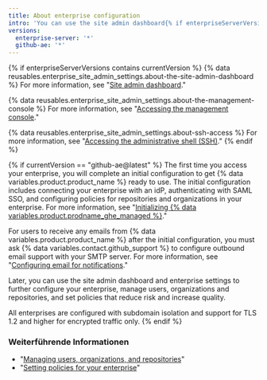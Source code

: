 ```yaml
---
title: About enterprise configuration
intro: 'You can use the site admin dashboard{% if enterpriseServerVersions contains currentVersion %}, {% data variables.enterprise.management_console %}, and administrative shell (SSH) {% elsif currentVersion == "github-ae@latest" %} and enterprise settings or contact support{% endif %} to manage your enterprise.'
versions:
  enterprise-server: '*'
  github-ae: '*'
---
```


{% if enterpriseServerVersions contains currentVersion %}
{% data reusables.enterprise_site_admin_settings.about-the-site-admin-dashboard %} For more information, see "[Site admin dashboard](/admin/configuration/site-admin-dashboard)."

{% data reusables.enterprise_site_admin_settings.about-the-management-console %} For more information, see "[Accessing the management console](/admin/configuration/accessing-the-management-console)."

{% data reusables.enterprise_site_admin_settings.about-ssh-access %} For more information, see "[Accessing the administrative shell (SSH)](/admin/configuration/accessing-the-administrative-shell-ssh)."
{% endif %}

{% if currentVersion == "github-ae@latest" %}
The first time you access your enterprise, you will complete an initial configuration to get
{% data variables.product.product_name %} ready to use. The initial configuration includes connecting your enterprise with an idP, authenticating with SAML SSO, and configuring policies for repositories and organizations in your enterprise. For more information, see "[Initializing {% data variables.product.prodname_ghe_managed %}](/admin/configuration/initializing-github-ae)."

For users to receive any emails from {% data variables.product.product_name %} after the initial configuration, you must ask {% data variables.contact.github_support %} to configure outbound email support with your SMTP server. For more information, see "[Configuring email for notifications](/admin/configuration/configuring-email-for-notifications)."

Later, you can use the site admin dashboard and enterprise settings to further configure your enterprise, manage users, organizations and repositories, and set policies that reduce risk and increase quality.

All enterprises are configured with subdomain isolation and support for TLS 1.2 and higher for encrypted traffic only.
{% endif %}

### Weiterführende Informationen

- "[Managing users, organizations, and repositories](/admin/user-management)"
- "[Setting policies for your enterprise](/admin/policies)"
